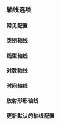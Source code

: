 ### 轴线选项
<span id="common"></span>
#### 常见配置


<span id="category"></span>
#### 类别轴线


<span id="linear"></span>
#### 线型轴线


<span id="logarithmic"></span>
#### 对数轴线


<span id="time"></span>
#### 时间轴线


<span id="radial"></span>
#### 放射形形轴线


<span id="update"></span>
#### 更新默认的轴线配置